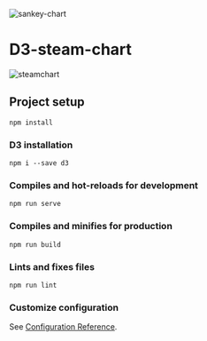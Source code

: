 
![sankey-chart](https://user-images.githubusercontent.com/115550912/209818195-58fa1b39-0967-4233-83f8-b4d94177d9cd.png)


# D3-steam-chart
![steamchart](https://user-images.githubusercontent.com/115550912/209122682-c0997077-bdc7-4b93-b709-c79dddef76b0.png)


## Project setup
```
npm install
```
### D3 installation
```
npm i --save d3
```
### Compiles and hot-reloads for development
```
npm run serve
```

### Compiles and minifies for production
```
npm run build
```

### Lints and fixes files
```
npm run lint
```

### Customize configuration
See [Configuration Reference](https://cli.vuejs.org/config/).
